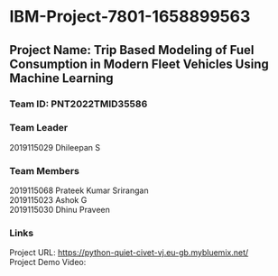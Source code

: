 # IBM-Project-7801-1658899563
## Project Name: Trip Based Modeling of Fuel Consumption in Modern Fleet Vehicles Using Machine Learning

### Team ID: PNT2022TMID35586
### Team Leader
2019115029 Dhileepan S
### Team Members
2019115068 Prateek Kumar Srirangan</br>
2019115023 Ashok G</br>
2019115030 Dhinu Praveen</br>

### Links
Project URL: https://python-quiet-civet-vj.eu-gb.mybluemix.net/ </br>
Project Demo Video: 
